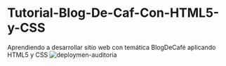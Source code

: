 # Tutorial-Blog-De-Caf-Con-HTML5-y-CSS
Aprendiendo a desarrollar sitio web con temática BlogDeCafé aplicando HTML5 y CSS
![deploymen-auditoria](https://github.com/Francisco1714/Tutorial-Blog-De-Caf-Con-HTML5-y-CSS/assets/114264681/969c4b6b-eed5-44e5-b372-ca57803823ba)
